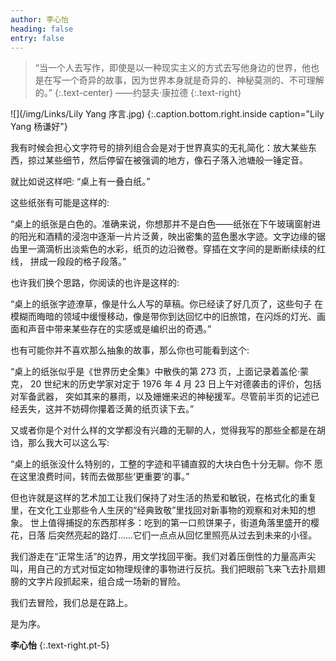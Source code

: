 ```yaml
---
author: 李心怡
heading: false
entry: false
---
```

> “当一个人去写作，即使是以一种现实主义的方式去写他身边的世界，他也是在写一个奇异的故事，因为世界本身就是奇异的、神秘莫测的、不可理解的。”
> {:.text-center}
——约瑟夫·康拉德
> {:.text-right}

![](/img/Links/Lily Yang 序言.jpg)
{:.caption.bottom.right.inside caption="Lily Yang 杨谦好"}

我有时候会担心文字符号的排列组合会是对于世界真实的无礼简化：放大某些东西，掠过某些细节，然后停留在被强调的地方，像石子落入池塘般一锤定音。

就比如说这样吧: “桌上有一叠白纸。”

这些纸张有可能是这样的:

“桌上的纸张是白色的。准确来说，你想那并不是白色——纸张在下午玻璃窗射进的阳光和酒精的浸泡中逐渐一片片泛黄，映出密集的蓝色墨水字迹。文字边缘的锯 齿里一滴滴析出淡紫色的水彩，纸页的边沿微卷。穿插在文字间的是断断续续的红线， 拼成一段段的格子段落。”

也许我们换个思路，你阅读的也许是这样的:

“桌上的纸张字迹潦草，像是什么人写的草稿。你已经读了好几页了，这些句子 在模糊而晦暗的领域中缓慢移动，像是带你到达回忆中的旧旅馆，在闪烁的灯光、画 面和声音中带来某些存在的实感或是编织出的奇遇。”

也有可能你并不喜欢那么抽象的故事，那么你也可能看到这个:

“桌上的纸张似乎是《世界历史全集》中散佚的第 273 页，上面记录着盖伦·蒙克， 20 世纪末的历史学家对定于 1976 年 4 月 23 日上午对德袭击的评价，包括对军备武器， 突如其来的暴雨，以及姗姗来迟的神秘援军。尽管前半页的记述已经丢失，这并不妨碍你攥着泛黄的纸页读下去。”

又或者你是个对什么样的文学都没有兴趣的无聊的人，觉得我写的那些全都是在胡诌，那么我大可以这么写:

“桌上的纸张没什么特别的，工整的字迹和平铺直叙的大块白色十分无聊。你不 愿在这里浪费时间，转而去做那些‘更重要’的事。”

但也许就是这样的艺术加工让我们保持了对生活的热爱和敏锐，在格式化的重复 里，在文化工业那些令人生厌的“经典致敬”里找回对新事物的观察和对未知的想象。 世上值得捕捉的东西那样多：吃到的第一口煎饼果子，街道角落里盛开的樱花，日落 后突然亮起的路灯......它们一点点从回忆里照亮从过去到未来的小径。

我们游走在“正常生活”的边界，用文学找回平衡。我们对着压倒性的力量高声尖叫，用自己的方式对恒定如物理规律的事物进行反抗。我们把眼前飞来飞去扑扇翅膀的文字片段抓起来，组合成一场新的冒险。

我们去冒险，我们总是在路上。

是为序。

**李心怡**
{:.text-right.pt-5}
